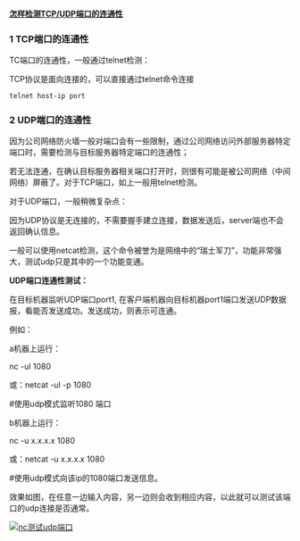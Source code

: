 #### [怎样检测TCP/UDP端口的连通性](https://www.cnblogs.com/harvyxu/p/8590748.html)

### 1 TCP端口的连通性

TC端口的连通性，一般通过telnet检测：

TCP协议是面向连接的，可以直接通过telnet命令连接

```
telnet host-ip port
```

 

### 2 UDP端口的连通性

因为公司网络防火墙一般对端口会有一些限制，通过公司网络访问外部服务器特定端口时，需要检测与目标服务器特定端口的连通性；

若无法连通，在确认目标服务器相关端口打开时，则很有可能是被公司网络（中间网络）屏蔽了。对于TCP端口，如上一般用telnet检测。

对于UDP端口，一般稍微复杂点：

因为UDP协议是无连接的，不需要握手建立连接，数据发送后，server端也不会返回确认信息。

一般可以使用netcat检测，这个命令被誉为是网络中的“瑞士军刀”，功能非常强大，测试udp只是其中的一个功能变通。

**UDP端口连通性测试：**

在目标机器监听UDP端口port1, 在客户端机器向目标机器port1端口发送UDP数据报，看能否发送成功。发送成功，则表示可连通。

例如：

a机器上运行：

nc -ul 1080

或：netcat -ul -p 1080

\#使用udp模式监听1080 端口

b机器上运行：

nc -u x.x.x.x 1080

或：netcat -u x.x.x.x 1080

\#使用udp模式向该ip的1080端口发送信息。

效果如图，在任意一边输入内容，另一边则会收到相应内容，以此就可以测试该端口的udp连接是否通常。

[![nc测试udp端口](http://www.vuln.cn/wp-content/uploads/2016/08/nc.jpg)](http://www.vuln.cn/wp-content/uploads/2016/08/nc.jpg)

 